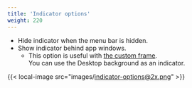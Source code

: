 ```yaml
---
title: 'Indicator options'
weight: 220
---
```


-   Hide indicator when the menu bar is hidden.
-   Show indicator behind app windows.
    -   This option is useful with [the custom frame](/docs/configuration/indicator-size-configuration/#advanced).<br/>
        You can use the Desktop background as an indicator.

{{< local-image src="images/indicator-options@2x.png" >}}
